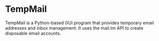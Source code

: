 # TempMail
TempMail is a Python-based GUI program that provides temporary email addresses and inbox management. It uses the mail.tm API to create disposable email accounts.
